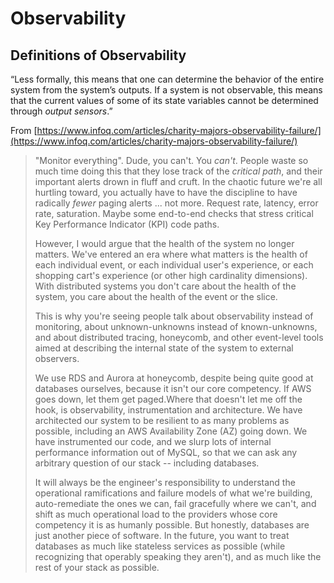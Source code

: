 # Observability

## Definitions of Observability

“Less formally, this means that one can determine the behavior of the entire system from the system’s outputs. If a system is not observable, this means that the current values of some of its state variables cannot be determined through _output sensors_.”

From [https://www.infoq.com/articles/charity-majors-observability-failure/](https://www.infoq.com/articles/charity-majors-observability-failure/)

> "Monitor everything". Dude, you can't. You _can't_. People waste so much time doing this that they lose track of the _critical path_, and their important alerts drown in fluff and cruft. In the chaotic future we're all hurtling toward, you actually have to have the discipline to have radically _fewer_ paging alerts ... not more. Request rate, latency, error rate, saturation. Maybe some end-to-end checks that stress critical Key Performance Indicator \(KPI\) code paths.
>
> However, I would argue that the health of the system no longer matters. We've entered an era where what matters is the health of each individual event, or each individual user's experience, or each shopping cart's experience \(or other high cardinality dimensions\). With distributed systems you don't care about the health of the system, you care about the health of the event or the slice.
>
> This is why you're seeing people talk about observability instead of monitoring, about unknown-unknowns instead of known-unknowns, and about distributed tracing, honeycomb, and other event-level tools aimed at describing the internal state of the system to external observers.
>
> We use RDS and Aurora at honeycomb, despite being quite good at databases ourselves, because it isn't our core competency. If AWS goes down, let them get paged.Where that doesn't let me off the hook, is observability, instrumentation and architecture. We have architected our system to be resilient to as many problems as possible, including an AWS Availability Zone \(AZ\) going down. We have instrumented our code, and we slurp lots of internal performance information out of MySQL, so that we can ask any arbitrary question of our stack -- including databases.
>
> It will always be the engineer's responsibility to understand the operational ramifications and failure models of what we're building, auto-remediate the ones we can, fail gracefully where we can't, and shift as much operational load to the providers whose core competency it is as humanly possible. But honestly, databases are just another piece of software. In the future, you want to treat databases as much like stateless services as possible \(while recognizing that operably speaking they aren't\), and as much like the rest of your stack as possible.

